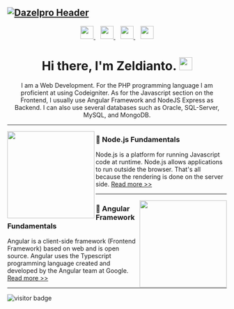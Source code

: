 ## [![Dazelpro Header](https://dazelpro.com/assets/images/githeader.png)](https://dazelpro.com)

<p align='center'>
    <a href="https://www.youtube.com/channel/UCYwbx1db_MYMheTMQKZxV0A">
        <img height="30" src="https://dazelpro.com/assets/images/icon/git-yt.svg">
    </a>
    &nbsp;&nbsp;
    <a href="https://twitter.com/dazelpro">
        <img height="30" src="https://dazelpro.com/assets/images/icon/git-tw.svg">
    </a>
    &nbsp;&nbsp;
    <a href="https://www.linkedin.com/in/zeldianto/">
        <img height="30" src="https://dazelpro.com/assets/images/icon/git-in.svg">
    </a>
    &nbsp;&nbsp;
    <a href="https://www.instagram.com/dazelpro">
        <img height="30" src="https://dazelpro.com/assets/images/icon/git-ig.svg">
    </a>
</p>

<h1 align='center'> 
    Hi there, I'm Zeldianto. 
    <img src = "https://dazelpro.com/assets/images/wave.gif" width = "30px">
</h1>
<p align='center'>
    I am a Web Development. For the PHP programming language I am proficient at using Codeigniter. As for the Javascript section on the Frontend, I usually use Angular Framework and NodeJS Express as Backend. I can also use several databases such as Oracle, SQL-Server, MySQL, and MongoDB.
</p>


---


<p>
  <a href="https://dazelpro.com/article/tutorial-dasar-node-js"><img width="200" align='left' src="https://dazelpro.com/assets/images/nodejs.webp?raw=true"></a>
</p>

### 📘 Node.js Fundamentals

Node.js is a platform for running Javascript code at runtime. Node.js allows applications to run outside the browser. That's all because the rendering is done on the server side. [Read more >>](https://dazelpro.com/article/tutorial-dasar-node-js)


---


<p>
    <a href="https://dazelpro.com/article/belajar-framework-angular-cli"><img width="200" align='right' src="https://dazelpro.com/assets/images/angular.webp?raw=true"></a>
</p>

### 📘 Angular Framework Fundamentals

Angular is a client-side framework (Frontend Framework) based on web and is open source. Angular uses the Typescript programming language created and developed by the Angular team at Google. [Read more >>](https://dazelpro.com/article/belajar-framework-angular-cli)

<!-- [Latest Post 👉](https://dazelpro.com/blog) -->


<!-- ![Dazelpro's github stats](https://github-readme-stats.vercel.app/api?username=dazelpro&show_icons=true&theme=tokyonight)

[![Top Langs](https://github-readme-stats.vercel.app/api/top-langs/?username=dazelpro&layout=compact)](https://github.com/dazelpro/github-readme-stats) -->

---

![visitor badge](https://visitor-badge.laobi.icu/badge?page_id=dazelpro&title=Viewers)

